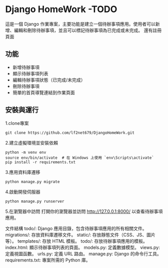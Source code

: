 # Django HomeWork -TODO

這是一個 Django 作業專案，主要功能是建立一個待辦事項應用。使用者可以新增、編輯和刪除待辦事項，並且可以標記待辦事項為已完成或未完成。
還有註冊頁面







## 功能
- 新增待辦事項
- 顯示待辦事項列表
- 編輯待辦事項狀態（已完成/未完成）
- 刪除待辦事項
- 簡單的首頁導覽連結到作業頁面

## 安裝與運行

1.clone專案
   ```
   git clone https://github.com/lf2net679/DjangoHomeWork.git
```
2.建立虛擬環境並安裝依賴

```
python -m venv env
source env/bin/activate  # 在 Windows 上使用 `env\Scripts\activate`
pip install -r requirements.txt
```

3.應用資料庫遷移

```
python manage.py migrate
```

4.啟動開發伺服器

```
python manage.py runserver
```

5.在瀏覽器中訪問
打開你的瀏覽器並訪問 http://127.0.0.1:8000/ 以查看待辦事項應用。

文件結構
todo/: Django 應用目錄，包含待辦事項應用的所有相關文件。
migrations/: 存放資料庫遷移文件。
static/: 存放靜態文件（CSS、JS、圖片等）。
templates/: 存放 HTML 模板。
todo/: 存放待辦事項應用的模板。
index.html: 顯示待辦事項列表的頁面。
models.py: 定義數據模型。
views.py: 定義視圖函數。
urls.py: 定義 URL 路由。
manage.py: Django 的命令行工具。
requirements.txt: 專案所需的 Python 庫。
